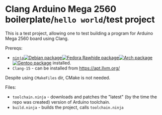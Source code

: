 Clang Arduino Mega 2560 boilerplate/`hello world`/test project
==============================================================

This is a test project, allowing one to test building a program for Arduino Mega 2560 board using Clang.

Prereqs:
* [`ninja`](https://github.com/ninja-build/ninja)[![Debian package](https://repology.org/badge/version-for-repo/debian_unstable/ninja.svg)![Fedora Rawhide package](https://repology.org/badge/version-for-repo/fedora_rawhide/ninja.svg)![Arch package](https://repology.org/badge/version-for-repo/arch/ninja.svg)![Gentoo package](https://repology.org/badge/version-for-repo/gentoo/ninja.svg)](https://repology.org/project/ninja/versions) installed.
* `Clang-15` - can be installed from https://apt.llvm.org/

Despite using `CMakeFiles` dir, CMake is not needed.

Files:
* `toolchain.ninja` - downloads and patches the "latest" (by the time the repo was created) version of Arduino toolchain.
* `build.ninja` - builds the project, calls `toolchain.ninja`

